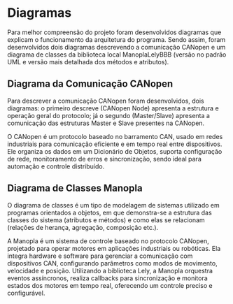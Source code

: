 # Diagramas

Para melhor compreensão do projeto foram desenvolvidos diagramas que explicam o funcionamento da arquitetura do programa. Sendo assim, foram desenvolvidos dois diagramas descrevendo a comunicação CANopen e um diagrama de classes da biblioteca local ManoplaLelyBBB (versão no padrão UML e versão mais detalhada dos métodos e atributos).

## Diagrama da Comunicação CANopen
Para descrever a comunicação CANopen foram desenvolvidos, dois diagramas: o primeiro descreve (CANopen Node) apresenta a estrutura e operação geral do protocolo; já o segundo (Master/Slave) apresenta a comunicação das estruturas Master e Slave presentes na CANopen.

O CANopen é um protocolo baseado no barramento CAN, usado em redes industriais para comunicação eficiente e em tempo real entre dispositivos. Ele organiza os dados em um Dicionário de Objetos, suporta configuração de rede, monitoramento de erros e sincronização, sendo ideal para automação e controle distribuído.

## Diagrama de Classes Manopla
O diagrama de classes é um tipo de modelagem de sistemas utilizado em programas orientados a objetos, em que demonstra-se a estrutura das classes do sistema (atributos e métodos) e como elas se relacionam (relações de herança, agregação, composição etc.).

A Manopla é um sistema de controle baseado no protocolo CANopen, projetado para operar motores em aplicações industriais ou robóticas. Ela integra hardware e software para gerenciar a comunicação com dispositivos CAN, configurando parâmetros como modos de movimento, velocidade e posição. Utilizando a biblioteca Lely, a Manopla orquestra eventos assíncronos, realiza callbacks para sincronização e monitora estados dos motores em tempo real, oferecendo um controle preciso e configurável.